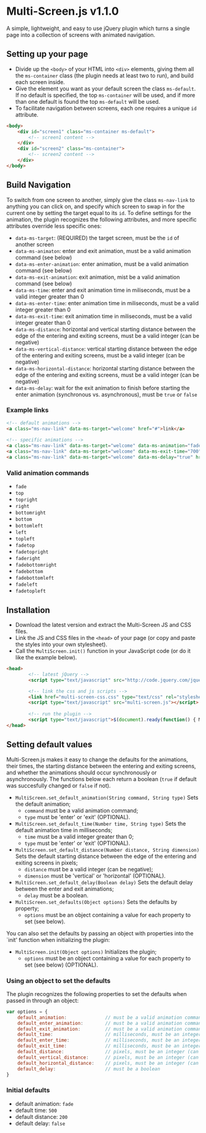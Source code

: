 Multi-Screen.js v1.1.0
===============

A simple, lightweight, and easy to use jQuery plugin which turns a single page into a collection of screens with animated navigation.

## Setting up your page
- Divide up the `<body>` of your HTML into `<div>` elements, giving them all the `ms-container` class (the plugin needs at least two to run), and build each screen inside. 
- Give the element you want as your default screen the class `ms-default`. If no default is specified, the top `ms-container` will be used, and if more than one default is found the top `ms-default` will be used.
- To facilitate navigation between screens, each one requires a unique `id` attribute.

``` html
<body>
    <div id="screen1" class="ms-container ms-default">
        <!-- screen1 content -->
    </div>
    <div id="screen2" class="ms-container">
        <!-- screen2 content -->
    </div>
</body>
```

## Build Navigation
To switch from one screen to another, simply give the class `ms-nav-link` to anything you can click on, and specify which screen to swap in for the current one by setting the target equal to its `id`. To define settings for the animation, the plugin recognizes the following attributes, and more specific attributes override less specific ones:
- `data-ms-target`: (REQUIRED) the target screen, must be the `id` of another screen
- `data-ms-animaton`: enter and exit animation, must be a valid animation command (see below)
- `data-ms-enter-animation`: enter animation, must be a valid animation command (see below)
- `data-ms-exit-animation`: exit animation, mist be a valid animation command (see below)
- `data-ms-time`: enter and exit animation time in miliseconds, must be a valid integer greater than 0
- `data-ms-enter-time`: enter animation time in miliseconds, must be a valid integer greater than 0
- `data-ms-exit-time`: exit animation time in miliseconds, must be a valid integer greater than 0
- `data-ms-distance`: horizontal and vertical starting distance between the edge of the entering and exiting screens, must be a valid integer (can be negative)
- `data-ms-vertical-distance`: vertical starting distance between the edge of the entering and exiting screens, must be a valid integer (can be negative)
- `data-ms-horizontal-distance`: horizontal starting distance between the edge of the entering and exiting screens, must be a valid integer (can be negative)
- `data-ms-delay`: wait for the exit animation to finish before starting the enter animation (synchronous vs. asynchronous), must be `true` or `false`

### Example links

``` html
<!-- default animations -->
<a class="ms-nav-link" data-ms-target="welcome" href="#">link</a>
 
<!-- specific animations -->
<a class="ms-nav-link" data-ms-target="welcome" data-ms-animation="fadeleft" data-ms-vertical-distance="0" href="#">link</a>
<a class="ms-nav-link" data-ms-target="welcome" data-ms-exit-time="700" data-ms-enter-time="300" href="#">link</a>
<a class="ms-nav-link" data-ms-target="welcome" data-ms-delay="true" href="#">link</a>
```

### Valid animation commands
- `fade`
- `top`
- `topright`
- `right`
- `bottomright`
- `bottom`
- `bottomleft`
- `left`
- `topleft`
- `fadetop`
- `fadetopright`
- `faderight`
- `fadebottomright`
- `fadebottom`
- `fadebottomleft`
- `fadeleft`
- `fadetopleft`

## Installation
- Download the latest version and extract the Multi-Screen JS and CSS files.
- Link the JS and CSS files in the `<head>` of your page (or copy and paste the styles into your own stylesheet).
- Call the `MultiScreen.init()` function in your JavaScript code (or do it like the example below).

``` html
<head>
        <!-- latest jQuery -->
        <script type="text/javascript" src="http://code.jquery.com/jquery-latest.pack.js"></script>

        <!-- link the css and js scripts -->
        <link href="multi-screen-css.css" type="text/css" rel="stylesheet"/>
        <script type="text/javascript" src="multi-screen.js"></script>
        
        <!-- run the plugin -->
        <script type="text/javascript">$(document).ready(function() { MultiScreen.init(); });</script>
</head>
```

## Setting default values
Multi-Screen.js makes it easy to change the defaults for the animations, their times, the starting distance between the entering and exiting screens, and whether the animations should occur synchronously or asynchronously. The functions below each return a boolean (`true` if default was succesfully changed or `false` if not).

- `MultiScreen.set_default_animation(String command, String type)` Sets the default animation;
    - `command` must be a valid animation command;
    - `type` must be 'enter' or 'exit' (OPTIONAL).
- `MultiScreen.set_default_time(Number time, String type)` Sets the default animation time in milliseconds;
    - `time` must be a valid integer greater than 0;
    - `type` must be 'enter' or 'exit' (OPTIONAL).
- `MultiScreen.set_default_distance(Number distance, String dimension)` Sets the default starting distance between the edge of the entering and exiting screens in pixels;
    - `distance` must be a valid integer (can be negative);
    - `dimension` must be 'vertical' or 'horizontal' (OPTIONAL).
- `MultiScreen.set_default_delay(Boolean delay)` Sets the default delay between the enter and exit animations;
    - `delay` must be a boolean.
- `MultiScreen.set_defaults(Object options)` Sets the defaults by property;
    - `options` must be an object containing a value for each property to set (see below).

You can also set the defaults by passing an object with properties into the `init' function when initializing the plugin:
- `MultiScreen.init(Object options)` Initializes the plugin; 
    - `options` must be an object containing a value for each property to set (see below) (OPTIONAL).

### Using an object to set the defaults

The plugin recognizes the following properties to set the defaults when passed in through an object:

``` js
var options = {
    default_animation:              // must be a valid animation command
    default_enter_animation:        // must be a valid animation command, overrides default_animation
    default_exit_animation:         // must be a valid animation command, overrides default_animation
    default_time:                   // milliseconds, must be an integer greater than 0
    default_enter_time:             // milliseconds, must be an integer greater than 0, overrides default_time
    default_exit_time:              // milliseconds, must be an integer greater than 0, overrides default_time
    default_distance:               // pixels, must be an integer (can be negative)
    default_vertical_distance:      // pixels, must be an integer (can be negative), overrides default_distance
    default_horizontal_distance:    // pixels, must be an integer (can be negative), overrides default_distance
    default_delay:                  // must be a boolean
}
```

### Initial defaults

- default animation: `fade`
- default time: `500`
- default distance: `200`
- default delay: `false`
